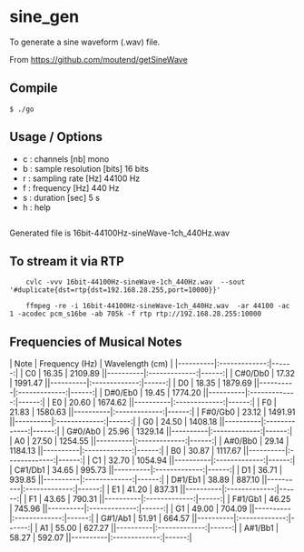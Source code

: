 # sine_gen

To generate a sine waveform (.wav) file.

From https://github.com/moutend/getSineWave

## Compile

    $ ./go


## Usage / Options

* c : channels     			[nb]   			mono
* b : sample resolution [bits] 			16 bits
* r : sampling rate 		[Hz] 	 	  	44100 Hz
* f : frequency 				[Hz]     		440 Hz
* s : duration 					[sec]       5 s
* h : help

``` ./sine_gen -c 1 -b 16 -r 44100 -f 440 -s 60
```
Generated file is 16bit-44100Hz-sineWave-1ch_440Hz.wav

## To stream it via RTP

```
	cvlc -vvv 16bit-44100Hz-sineWave-1ch_440Hz.wav  --sout '#duplicate{dst=rtp{dst=192.168.28.255,port=10000}}'
```
```
	ffmpeg -re -i 16bit-44100Hz-sineWave-1ch_440Hz.wav  -ar 44100 -ac 1 -acodec pcm_s16be -ab 705k -f rtp rtp://192.168.28.255:10000
```
## Frequencies of Musical Notes

| Note    | Frequency (Hz) | Wavelength (cm) | |----------|:-------------:|------:|
| C0	    | 16.35 | 	2109.89 ||----------|:-------------:|------:|
| C#0/Db0 | 17.32 | 	1991.47 ||----------|:-------------:|------:|
| D0 			| 18.35 | 	1879.69 ||----------|:-------------:|------:|
| D#0/Eb0 | 19.45 | 	1774.20 ||----------|:-------------:|------:|
| E0 			| 20.60 | 	1674.62 ||----------|:-------------:|------:|
| F0 			| 21.83 | 	1580.63 ||----------|:-------------:|------:|
| F#0/Gb0 | 23.12 | 	1491.91 ||----------|:-------------:|------:|
| G0 			| 24.50 | 	1408.18 ||----------|:-------------:|------:|
| G#0/Ab0 | 25.96 | 	1329.14 ||----------|:-------------:|------:|
| A0 			| 27.50 | 	1254.55 ||----------|:-------------:|------:|
| A#0/Bb0 | 29.14 | 	1184.13 ||----------|:-------------:|------:|
| B0 			| 30.87 | 	1117.67 ||----------|:-------------:|------:|
| C1 			| 32.70 | 	1054.94 ||----------|:-------------:|------:|
| C#1/Db1 | 34.65 | 	995.73 ||----------|:-------------:|------:|
| D1 			| 36.71 | 	939.85 ||----------|:-------------:|------:|
| D#1/Eb1 | 38.89 | 	887.10 ||----------|:-------------:|------:|
| E1 			| 41.20 | 	837.31 ||----------|:-------------:|------:|
| F1 			| 43.65 | 	790.31 ||----------|:-------------:|------:|
| F#1/Gb1 | 46.25 | 	745.96 ||----------|:-------------:|------:|
| G1 			| 49.00 | 	704.09 ||----------|:-------------:|------:|
| G#1/Ab1 | 51.91 | 	664.57 ||----------|:-------------:|------:|
| A1 			| 55.00 | 	627.27 ||----------|:-------------:|------:|
| A#1/Bb1 | 58.27 | 	592.07 ||----------|:-------------:|------:|

